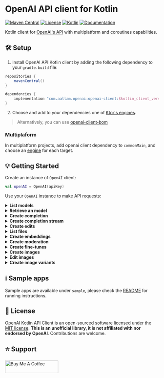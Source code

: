 # OpenAI API client for Kotlin

[![Maven Central](https://img.shields.io/maven-central/v/com.aallam.openai/openai-client?color=blue&label=Download)](https://search.maven.org/artifact/com.aallam.openai/openai-client)
[![License](https://img.shields.io/github/license/Aallam/openai-kotlin?color=yellow)](LICENSE.md)
[![Kotlin](https://img.shields.io/badge/kotlin-1.8.0-a97bff.svg?logo=kotlin)](https://kotlinlang.org/docs/releases.html#release-details)
[![Documentation](https://img.shields.io/badge/docs-openai--kotlin-lightgrey)](https://mouaad.aallam.com/openai-kotlin/)

Kotlin client for [OpenAI's API](https://beta.openai.com/docs/api-reference) with multiplatform and coroutines capabilities. 

## 🛠 Setup

1. Install OpenAI API Kotlin client by adding the following dependency to your `gradle.build` file:

```groovy
repositories {
    mavenCentral()
}

dependencies {
    implementation "com.aallam.openai:openai-client:$kotlin_client_version"
}
```
2. Choose and add to your dependencies one of [Ktor's engines](https://ktor.io/docs/http-client-engines.html).

> Alternatively, you can use [openai-client-bom](openai-client-bom/)

### Multiplaform
In multiplatform projects, add openai client dependency to `commonMain`, and choose an [engine](https://ktor.io/docs/http-client-engines.html) for each target.

## 💡 Getting Started

Create an instance of `OpenAI` client:
```kotlin
val openAI = OpenAI(apiKey)
```
Use your `OpenAI` instance to make API requests:

<details>
  <summary><strong>List models</strong></summary>

```kotlin
val models: List<Model> = openAI.models()
```
</details>

<details>
  <summary><strong>Retrieve an model</strong></summary>

```kotlin
val id = ModelId("text-ada-001")
val model: Model = openAI.model(id)
```
</details>    
    
<details>
  <summary><strong>Create completion</strong></summary>

```kotlin
val completionRequest = CompletionRequest(
    model = ModelId("text-ada-001"),
    prompt = "Somebody once told me the world is gonna roll me",
    echo = true
)
val completion: TextCompletion = openAI.completion(Ada, completionRequest)
```
</details>    
    
<details>
  <summary><strong>Create completion stream</strong></summary>

```kotlin
val request = CompletionRequest(
    model = ModelId("text-davinci-002"),
    prompt = "Once upon a time",
    maxTokens = 5,
    temperature = 1.0,
    topP = 1.0,
    n = 1,
    stop = listOf("\n"),
)
val completions: Flow<TextCompletion> = openAI.completions(request)
```
</details>     

<details>
  <summary><strong>Create edits</strong></summary>

```kotlin
val edit = openAI.edit(
    request = EditsRequest(
        model = ModelId("text-davinci-edit-001"),
        input = "What day of the wek is it?",
        instruction = "Fix the spelling mistakes"
    )
)
```
</details>

<details>
  <summary><strong>List files</strong></summary>

````kotlin
val files: List<File> = openAI.files()
````
</details>

<details>
  <summary><strong>Create embeddings</strong></summary>

````kotlin
val embeddings: List<Embedding> = openAI.embeddings(
    request = EmbeddingRequest(
        model = ModelId("text-similarity-babbage-001"),
        input = listOf("The food was delicious and the waiter...")
    )
)
````
</details>  

<details>
  <summary><strong>Create moderation</strong></summary>

````kotlin
val moderation = openAI.moderations(
    request = ModerationRequest(
        input = "I want to kill them."
    )
)
````
</details>  

<details>
  <summary><strong>Create fine-tunes</strong></summary>

````kotlin
val fineTune = openAI.fineTune(
    request = FineTuneRequest(
        trainingFile = trainingFile,
        model = ModelId("ada")
    )
)
````
</details>

<details>
  <summary><strong>Create images</strong></summary>

````kotlin
val images = openAI.image(
    creation = ImageCreationURL(
        prompt = "A cute baby sea otter",
        n = 2,
        size = ImageSize.is1024x1024
    )
)
````
</details>

<details>
  <summary><strong>Edit images</strong></summary>

````kotlin
val images = openAI.image(
    edit = ImageEditURL( // or 'ImageEditJSON'
        image = FilePath(imagePath),
        mask = FilePath(maskPath),
        prompt = "a sunlit indoor lounge area with a pool containing a flamingo",
        n = 1,
        size = ImageSize.is1024x1024
    )
)
````
</details>

<details>
  <summary><strong>Create image variants</strong></summary>

````kotlin
val images = openAI.image(
    variation = ImageVariationURL( // or, 'ImageVariationJSON'
        image = FilePath(imagePath),
        n = 1,
        size = ImageSize.is1024x1024
    )
)
````
</details>

## ℹ️ Sample apps

Sample apps are available under `sample`, please check the [README](sample/README.md) for running instructions.

## 📄 License

OpenAI Kotlin API Client is an open-sourced software licensed under the [MIT license](LICENSE.md).
**This is an unofficial library, it is not affiliated with nor endorsed by OpenAI**. Contributions are welcome.

## ⭐️ Support

<a href="https://www.buymeacoffee.com/aallam" target="_blank"><img src="https://cdn.buymeacoffee.com/buttons/v2/default-yellow.png" alt="Buy Me A Coffee" height="41" width="174"></a>
